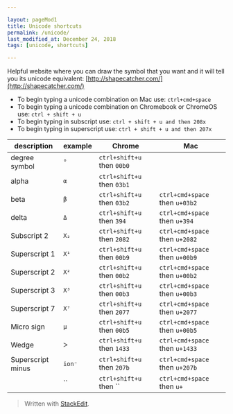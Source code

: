 ```yaml
---  

layout: pageMod1  
title: Unicode shortcuts
permalink: /unicode/  
last_modified_at: December 24, 2018
tags: [unicode, shortcuts]  

---  
```


Helpful website where you can draw the symbol that you want and it will tell you its unicode equivalent: [http://shapecatcher.com/](http://shapecatcher.com/)

* To begin typing a unicode combination on Mac use:
	```ctrl+cmd+space```
* To begin typing a unicode combination on Chromebook or ChromeOS use:
	```ctrl + shift + u```
* To begin typing in subscript use:
	```ctrl + shift + u and then 208x```
* To begin typing in superscript use:
	```ctrl + shift + u and then 207x```

|description|example|Chrome|Mac|
|-|-|-|-|
|degree symbol|`°`|`ctrl+shift+u` then `00b0`||
|alpha|`α`|`ctrl+shift+u` then `03b1`||
|beta|`β`|`ctrl+shift+u` then `03b2`|`ctrl+cmd+space` then `u+03b2`|
|delta|`Δ`|`ctrl+shift+u` then `394`|`ctrl+cmd+space` then `u+394`|
|Subscript 2|`X₂`|`ctrl+shift+u` then `2082`|`ctrl+cmd+space` then `u+2082`|
|Superscript 1|`X¹`|`ctrl+shift+u` then `00b9`|`ctrl+cmd+space` then `u+00b9`|
|Superscript 2|`X²`|`ctrl+shift+u` then `00b2`|`ctrl+cmd+space` then `u+00b2`|
|Superscript 3|`X³`|`ctrl+shift+u` then `00b3`|`ctrl+cmd+space` then `u+00b3`|
|Superscript 7|`X⁷`|`ctrl+shift+u` then `2077`|`ctrl+cmd+space` then `u+2077`|
|Micro sign|`µ`|`ctrl+shift+u` then `00b5`|`ctrl+cmd+space` then `u+00b5`|
|Wedge|`ᐳ`|`ctrl+shift+u` then `1433`|`ctrl+cmd+space` then `u+1433`|
|Superscript minus|`ion⁻`|`ctrl+shift+u` then `207b`|`ctrl+cmd+space` then `u+207b`|
||``|`ctrl+shift+u` then ``|`ctrl+cmd+space` then `u+`|


> Written with  [StackEdit](https://stackedit.io/).

<!--stackedit_data:
eyJoaXN0b3J5IjpbNjgwODc5MDY5LDE4MTMwMjU3NjYsLTE2Nj
YzMzUwMTQsNjY4OTY2MzA0XX0=
-->